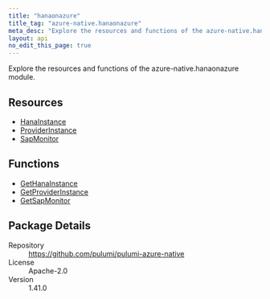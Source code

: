 ```yaml
---
title: "hanaonazure"
title_tag: "azure-native.hanaonazure"
meta_desc: "Explore the resources and functions of the azure-native.hanaonazure module."
layout: api
no_edit_this_page: true
---
```


<!-- WARNING: this file was generated by Pulumi Docs Generator. -->
<!-- Do not edit by hand unless you're certain you know what you are doing! -->

Explore the resources and functions of the azure-native.hanaonazure module.

<h2 id="resources">Resources</h2>
<ul class="api">
    <li><a href="hanainstance" title="HanaInstance"><span class="api-symbol api-symbol--resource"></span>HanaInstance</a></li>
    <li><a href="providerinstance" title="ProviderInstance"><span class="api-symbol api-symbol--resource"></span>ProviderInstance</a></li>
    <li><a href="sapmonitor" title="SapMonitor"><span class="api-symbol api-symbol--resource"></span>SapMonitor</a></li>
</ul>

<h2 id="functions">Functions</h2>
<ul class="api">
    <li><a href="gethanainstance" title="GetHanaInstance"><span class="api-symbol api-symbol--function"></span>GetHanaInstance</a></li>
    <li><a href="getproviderinstance" title="GetProviderInstance"><span class="api-symbol api-symbol--function"></span>GetProviderInstance</a></li>
    <li><a href="getsapmonitor" title="GetSapMonitor"><span class="api-symbol api-symbol--function"></span>GetSapMonitor</a></li>
</ul>

<h2 id="package-details">Package Details</h2>
<dl class="package-details">
	<dt>Repository</dt>
	<dd><a href="https://github.com/pulumi/pulumi-azure-native">https://github.com/pulumi/pulumi-azure-native</a></dd>
	<dt>License</dt>
	<dd>Apache-2.0</dd>
	<dt>Version</dt>
	<dd>1.41.0</dd>
</dl>

